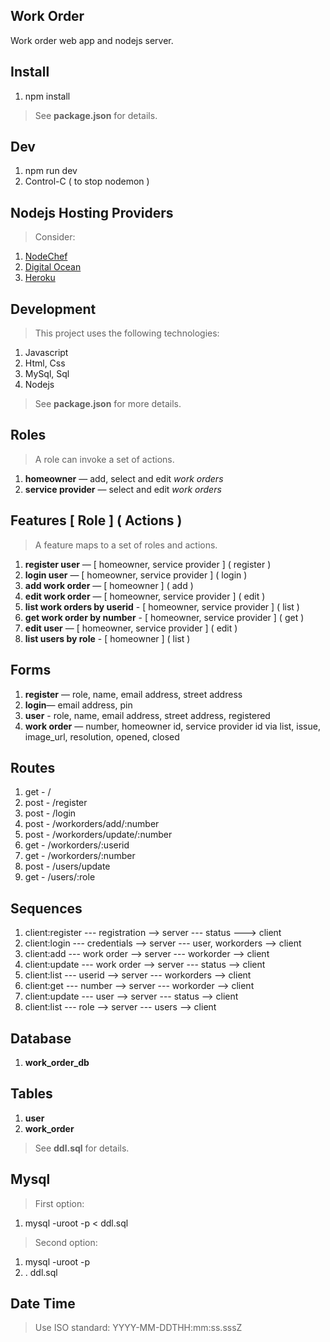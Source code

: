 Work Order
----------
Work order web app and nodejs server.

Install
-------
1. npm install
>See **package.json** for details.

Dev
---
1. npm run dev
2. Control-C ( to stop nodemon )

Nodejs Hosting Providers
------------------------
>Consider:
1. [NodeChef](https://www.nodechef.com/nodejs-hosting)
2. [Digital Ocean](https://www.digitalocean.com/)
3. [Heroku](https://www.heroku.com/nodejs)

Development
-----------
>This project uses the following technologies:
1. Javascript
2. Html, Css
3. MySql, Sql
4. Nodejs
>See **package.json** for more details.

Roles
-----
>A role can invoke a set of actions.
1. **homeowner** — add, select and edit *work orders*
2. **service provider** — select and edit *work orders*

Features [ Role ] ( Actions )
-----------------------------
>A feature maps to a set of roles and actions.
1. **register user** — [ homeowner, service provider ] ( register )
2. **login user** — [ homeowner, service provider ] ( login )
3. **add work order** — [ homeowner ] ( add )
4. **edit work order** — [ homeowner, service provider ] ( edit )
5. **list work orders by userid** - [ homeowner, service provider ] ( list )
6. **get work order by number** - [ homeowner, service provider ] ( get )
7. **edit user** — [ homeowner, service provider ] ( edit )
8. **list users by role** - [ homeowner ] ( list )

Forms
-----
1. **register** — role, name, email address, street address
2. **login**— email address, pin
3. **user** - role, name, email address, street address, registered
4. **work order** — number, homeowner id, service provider id via list, issue, image_url, resolution, opened, closed

Routes
------
1. get  - /
2. post - /register
3. post - /login
4. post - /workorders/add/:number
5. post - /workorders/update/:number
6. get  - /workorders/:userid
7. get  - /workorders/:number
8. post - /users/update
9. get  - /users/:role

Sequences
---------
1. client:register --- registration --> server --- status ---> client
2. client:login --- credentials --> server --- user, workorders --> client
3. client:add --- work order --> server --- workorder --> client
4. client:update --- work order --> server --- status --> client
5. client:list --- userid --> server --- workorders --> client
6. client:get --- number --> server --- workorder --> client
7. client:update --- user --> server --- status --> client
8. client:list --- role --> server --- users --> client

Database
--------
1. **work_order_db**

Tables
------
1. **user**
2. **work_order**
>See **ddl.sql** for details.

Mysql
-----
>First option:
1. mysql -uroot -p < ddl.sql
>Second option:
1. mysql -uroot -p
2. \. ddl.sql

Date Time
---------
>Use ISO standard: YYYY-MM-DDTHH:mm:ss.sssZ